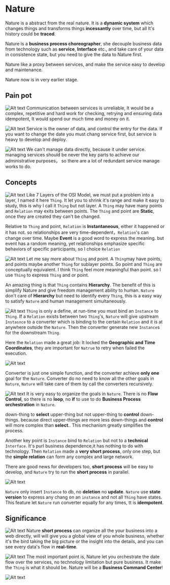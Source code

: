 # Nature

Nature is a abstract from the real nature. It is a __dynamic system__ which changes things and transforms things __incessantly__ over time, but all It's history could be __traced__. 

Nature is a __business process choreographer__, she decouple business data from technology such as __service__, __Interface__ etc.,
and take care of your data in consistence state, 
but you need to give the data to Nature first.
 
Nature like a proxy between services, and make the service easy to develop and maintenance.

Nature now is in very earlier stage. 

## Pain pot
![Alt text](doc/img/幻灯片4.jpg)
Communication between services is unreliable, 
It would be a complex, repetitive and hard work for checking, retrying and ensuring data idempotent,
It would spend our much time and money on it.

![Alt text](doc/img/幻灯片5.jpg)
Service is the owner of data, and control the entry for the data. 
If you want to change the date you must chang service first, 
but service is heavy to develop and deploy.

![Alt text](doc/img/幻灯片6.jpg)
We can't manage data directly, because it under service. 
managing services should be never the key parts to achieve our administrative purposes，
so there are a lot of redundant service manage works to do. 

## Concepts
![Alt text](doc/img/幻灯片8.jpg)
Like 7 Layers of the OSI Model, we must put a problem into a layer, 
I named it here `Thing`.
It let you to shrink it's range and make it easy to study, this is why I call it `Thing` but not layer.
A `Thing` may have many points and `Relation` may exits between points.
The `Thing` and point are __Static__, once they are created they can't be changed.

Relative to `Thing` and point, `Relation` is __Instantaneous__, either it happened or it has not.
so relationships are very time-dependent，`Relation`'s can change over time.
Maybe __Event__ is a good word to express the meaning. but event has a random meaning,
yet relationships emphasize specific behaviors of specific participants,
so I choice `Relation`

![Alt text](doc/img/幻灯片9.jpg)
Let me say more about `Thing` and point. 
A `Thing`may have points, and points maybe another `Thing` for sublayer points.
So point and `Thing` are conceptually equivalent.
I think `Thing` feel more meaningful than point. so I use `Thing` to express `Thing` and or point.

An amazing thing is that `Thing` contains __Hierarchy__. 
The benefit of this is simplify Nature and give freedom management ability to human. 
`Nature` don't care of __Hierarchy__ but need to identify every `Thing`, 
this is a easy way to satisfy `Nature` and human management simultaneously.

![Alt text](doc/img/幻灯片10.jpg)
`Thing` is only a define, at run-time you must bind an `Instance` to `Thing`.
If a `Relation` exists between two `Thing`'s, 
`Nature` will give upstream `Instasnce` to a converter which is binding to the certain `Relation` and it is at anywhere outside the `Nature`.
Then the converter generate new `Instance`s for the downstream `Thing`.
    
Here the `Relation` made a great job: It locked the __Geographic and Time Coordinates__, 
they are important for `Natrue` to retry when failed the execution. 

![Alt text](doc/img/幻灯片11.jpg)

Converter is just one simple function, and the converter achieve __only one__ goal for the `Nature`.
Converter do no need to know all the other goals in `Nature`,
`Nature` will take care of them by call the converters recursively.

![Alt text](doc/img/幻灯片12.jpg)
It is very easy to organize the goals in `Nature`.
There is no __Flow Control__, so there is no  __loop__, no __if__ to use to do __Business Process orchestration__ in `Nature`.

down-thing to __select__ upper-thing but not upper-thing to __control__ down-things.
because direct upper-things are more less down-things and __control__ will more complex than __select__..
This mechanism greatly simplifies the process.

Another key point is `Instance` bind to `Relation` but not to a __technical__ `Interface`.
It's purl business dependence,it has nothing to do with technology.
Then `Relation` made a __very short process__, only one step,
but the __simple relation__ can form any complex and large network.

There are good news for developers too, __short process__ will be easy to develop, 
and `Nature` try to run the __short process__ in parallel.

![Alt text](doc/img/幻灯片13.jpg)

`Nature` only insert `Instance` to db, no __deletion__ no __update__.
`Nature` use __state version__ to express any chang on an `instance` and not all `Thing` have states.
This feature let `Nature` run converter equally for any times, tt is __idempotent__.

## Significance
![Alt text](doc/img/幻灯片15.jpg)
Nature __short process__ can organize all the your business into a web directly,
will will give you a global view of you whole business, 
whether it's the bird taking the big picture or the insight into the details,
and you can see every data's flow in __real-time__.  

![Alt text](doc/img/幻灯片16.jpg)
The most important point is, 
Nature let you orchestrate the date flow over the services, 
no technology limitation but pure business. 
It make the `Thing` is what it should be.
Nature will be a **Business Command Center**!

![Alt text](doc/img/幻灯片17.jpg)




